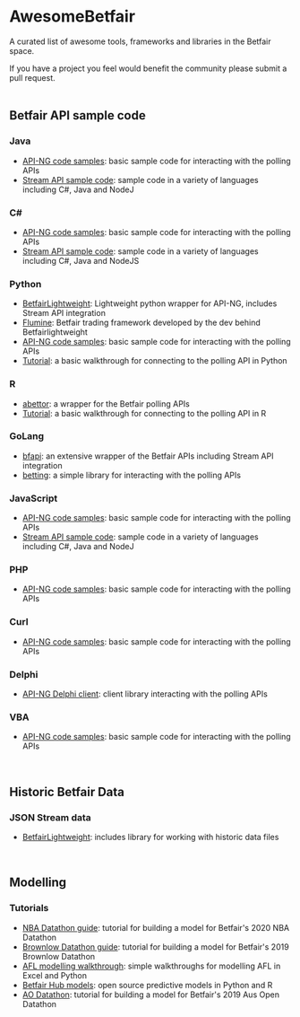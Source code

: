 # AwesomeBetfair
A curated list of awesome tools, frameworks and libraries in the Betfair space.

If you have a project you feel would benefit the community please submit a pull request.  
<br>

Betfair API sample code
------

### Java
- [API-NG code samples](https://github.com/betfair/API-NG-sample-code): basic sample code for interacting with the polling APIs
- [Stream API sample code](https://github.com/betfair/stream-api-sample-code): sample code in a variety of languages including C#, Java and NodeJ

### C#
- [API-NG code samples](https://github.com/betfair/API-NG-sample-code): basic sample code for interacting with the polling APIs
- [Stream API sample code](https://github.com/betfair/stream-api-sample-code): sample code in a variety of languages including C#, Java and NodeJS

### Python
- [BetfairLightweight](https://github.com/liampauling/betfair): Lightweight python wrapper for API-NG, includes Stream API integration
- [Flumine](https://github.com/liampauling/flumine): Betfair trading framework developed by the dev behind Betfairlightweight
- [API-NG code samples](https://github.com/betfair/API-NG-sample-code): basic sample code for interacting with the polling APIs
- [Tutorial](https://github.com/betfair-datascientists/API): a basic walkthrough for connecting to the polling API in Python

### R
- [abettor](https://github.com/phillc73/abettor): a wrapper for the Betfair polling APIs
- [Tutorial](https://github.com/betfair-datascientists/API): a basic walkthrough for connecting to the polling API in R

### GoLang
- [bfapi](https://github.com/tarb/bfapi): an extensive wrapper of the Betfair APIs including Stream API integration
- [betting](https://github.com/Nyarum/betting): a simple library for interacting with the polling APIs

### JavaScript
- [API-NG code samples](https://github.com/betfair/API-NG-sample-code): basic sample code for interacting with the polling APIs
- [Stream API sample code](https://github.com/betfair/stream-api-sample-code): sample code in a variety of languages including C#, Java and NodeJ

### PHP
- [API-NG code samples](https://github.com/betfair/API-NG-sample-code): basic sample code for interacting with the polling APIs

### Curl
- [API-NG code samples](https://github.com/betfair/API-NG-sample-code): basic sample code for interacting with the polling APIs

### Delphi
- [API-NG Delphi client](https://github.com/betfair/API-NG-Delphi-Client): client library interacting with the polling APIs

### VBA
- [API-NG code samples](https://github.com/betfair/API-NG-sample-code): basic sample code for interacting with the polling APIs   
<br>

Historic Betfair Data
------

### JSON Stream data
- [BetfairLightweight](https://github.com/liampauling/betfair): includes library for working with historic data files
<br>

Modelling
------

### Tutorials
- [NBA Datathon guide](https://github.com/betfair-datascientists/nba-datathon-guide): tutorial for building a model for Betfair's 2020 NBA Datathon 
- [Brownlow Datathon guide](https://github.com/betfair-datascientists/Brownlow-Datathon): tutorial for building a model for Betfair's 2019 Brownlow Datathon 
- [AFL modelling walkthrough](https://github.com/betfair-datascientists/afl-modelling-session-2019): simple walkthroughs for modelling AFL in Excel and Python
- [Betfair Hub models](https://github.com/betfair-datascientists/predictive-models): open source predictive models in Python and R
- [AO Datathon](https://github.com/betfair-datascientists/aus-open-datathon): tutorial for building a model for Betfair's 2019 Aus Open Datathon